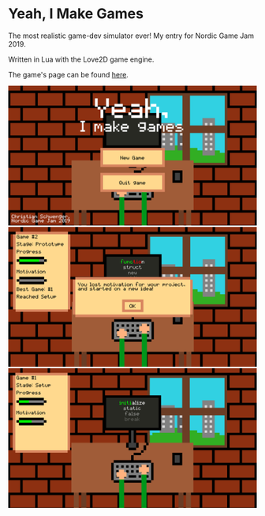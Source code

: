 # Yeah, I Make Games
The most realistic game-dev simulator ever! My entry for Nordic Game Jam 2019.

Written in Lua with the Love2D game engine.

The game's page can be found [here](https://drikdrok.itch.io/yeah-i-make-games).

<p float="left">
  <img src="/Screenshots/img1.png" width="700" />
  <img src="/Screenshots/img2.png" width="700" /> 
  <img src="/Screenshots/img3.png" width="700" /> 
</p>
